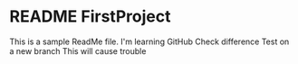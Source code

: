 # README FirstProject

This is a sample ReadMe file.
I'm learning GitHub
Check difference
Test on a new branch
This will cause trouble
